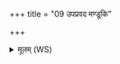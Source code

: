 +++
title = "09 उपप्रवद मण्डूकि"

+++
<details><summary>मूलम् (WS)</summary>

उपप्रवद मण्डूकि वर्षमा वद तादुरि ।  
मध्ये हृदस्य प्लवस्व विगृह्य चतुरः पदः ॥ १३ ॥
</details>